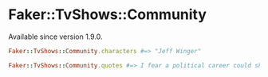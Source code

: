 # Faker::TvShows::Community

Available since version 1.9.0.

```ruby
Faker::TvShows::Community.characters #=> "Jeff Winger"

Faker::TvShows::Community.quotes #=> I fear a political career could shine a negative light on my drug dealing."
```
